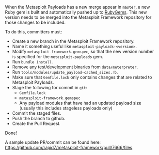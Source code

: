 When the Metasploit Payloads has a new merge appear in `master`, a new Ruby gem is built and automatically pushed up to [RubyGems](https://rubygems.org/gems/metasploit-payloads/). This new version needs to be merged into the Metasploit Framework repository for those changes to be included.

To do this, committers must:

* Create a new branch in the Metasploit Framework repository.
* Name it something useful like `metasploit-payloads-<version>`.
* Modify `metasploit-framework.gemspec`, so that the new version number is specified for the `metasploit-payloads` gem.
* Run `bundle install`.
* Remove any test/development binaries from `data/meterpreter`.
* Run `tools/modules/update_payload-cached_sizes.rb`.
* Make sure that `Gemfile.lock` only contains changes that are related to Metasploit Payloads.
* Stage the following for commit in `git`:
    * `Gemfile.lock`
    * `metasploit-framework.gemspec`
    * Any payload modules that have had an updated payload size (usually this includes stageless payloads only)
* Commit the staged files.
* Push the branch to github.
* Create the Pull Request.

Done!

A sample update PR/commit can be found here: https://github.com/rapid7/metasploit-framework/pull/7666/files